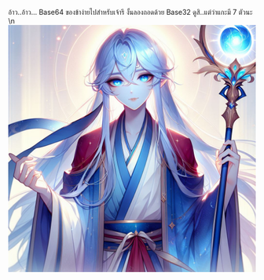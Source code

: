 อ้าว..อ้าว... Base64 ของข้าง่ายไปสำหรับเจ้ารึ งั้นลองถอดด้วย Base32 ดูสิ..แต่ว่าแกะมี 7 ตัวนะ \n ![Bills](../../../../../../../../../../assets/images/g1.png)
